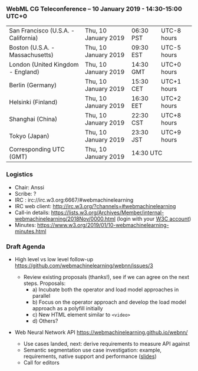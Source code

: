 ### WebML CG Teleconference – 10 January 2019 - 14:30-15:00 UTC+0

<table>
<tr><td> San Francisco (U.S.A. - California) <td> Thu, 10 January 2019 <td> 06:30 PST <td> UTC-8 hours
<tr><td> Boston (U.S.A. - Massachusetts) <td> Thu, 10 January 2019 <td> 09:30 EST <td> UTC-5 hours
<tr><td> London (United Kingdom - England) <td> Thu, 10 January 2019 <td> 14:30 GMT <td> UTC+0 hours
<tr><td> Berlin (Germany) <td> Thu, 10 January 2019 <td> 15:30 CET <td> UTC+1 hours
<tr><td> Helsinki (Finland) <td> Thu, 10 January 2019 <td> 16:30 EET <td> UTC+2 hours
<tr><td> Shanghai (China) <td> Thu, 10 January 2019 <td> 22:30 CST <td> UTC+8 hours
<tr><td> Tokyo (Japan) <td> Thu, 10 January 2019 <td> 23:30 JST <td> UTC+9 hours
<tr><td> Corresponding UTC (GMT) <td> Thu, 10 January 2019 <td colspan=2> 14:30 UTC
</table>

### Logistics

* Chair: Anssi
* Scribe: ?
* IRC : irc://irc.w3.org:6667/#webmachinelearning
* IRC web client: http://irc.w3.org/?channels=#webmachinelearning
* Call-in details: https://lists.w3.org/Archives/Member/internal-webmachinelearning/2018Nov/0000.html (login with your [W3C account](https://www.w3.org/Help/Account/))
* Minutes: https://www.w3.org/2019/01/10-webmachinelearning-minutes.html

### Draft Agenda

* High level vs low level follow-up https://github.com/webmachinelearning/webnn/issues/3
  * Review existing proposals (thanks!), see if we can agree on the next steps. Proposals:
    * a) Incubate both the operator and load model approaches in parallel
    * b) Focus on the operator approach and develop the load model approach as a polyfill initially
    * c) New HTML element similar to `<video>`
    * d) Others?
    
* Web Neural Network API https://webmachinelearning.github.io/webnn/
  * Use cases landed, next: derive requirements to measure API against
  * Semantic segmentation use case investigation: example, requirements, native support and performance ([slides](https://docs.google.com/presentation/d/1FYiirLCQgAZbGLxm9zHDuRSsSFZpvUmwUVYQqdOpQBM/edit?usp=sharing))
  * Call for editors
